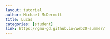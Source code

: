 ```yaml
---
layout: tutorial
author: Michael McDermott
title: Lucas
categories: [student]
link: https://gmu-gd.github.io/web20-summer/
---
```

